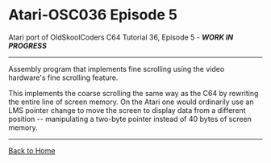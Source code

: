 # Atari-OSC036 Episode 5
Atari port of OldSkoolCoders C64 Tutorial 36, Episode 5 -  ***WORK IN PROGRESS***

---

Assembly program that implements fine scrolling using the video hardware's fine scrolling feature.

This implements the coarse scrolling the same way as the C64 by rewriting the entire line of screen memory.  On the Atari one would ordinarily use an LMS pointer change to move the screen to display data from a different position -- manipulating a two-byte pointer instead of 40 bytes of screen memory.

---

[Back to Home](https://github.com/kenjennings/Atari-OSC036/blob/master/README.md "Home") 
